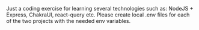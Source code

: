 Just a coding exercise for learning several technologies such as: NodeJS + Express, ChakraUI, react-query etc.
Please create local .env files for each of the two projects with the needed env variables.
